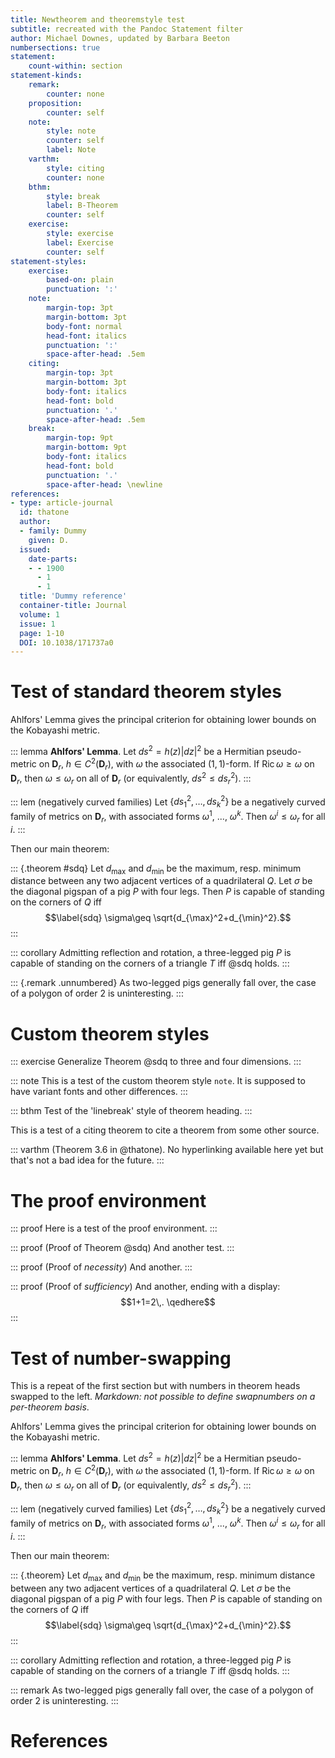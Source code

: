 ```yaml
---
title: Newtheorem and theoremstyle test
subtitle: recreated with the Pandoc Statement filter
author: Michael Downes, updated by Barbara Beeton
numbersections: true
statement:
    count-within: section
statement-kinds:
    remark:
        counter: none
    proposition:
        counter: self
    note:
        style: note
        counter: self
        label: Note
    varthm:
        style: citing
        counter: none
    bthm:
        style: break
        label: B-Theorem
        counter: self
    exercise:
        style: exercise
        label: Exercise
        counter: self
statement-styles:
    exercise:
        based-on: plain
        punctuation: ':'
    note:
        margin-top: 3pt
        margin-bottom: 3pt
        body-font: normal
        head-font: italics
        punctuation: ':'
        space-after-head: .5em
    citing:
        margin-top: 3pt
        margin-bottom: 3pt
        body-font: italics
        head-font: bold
        punctuation: '.'
        space-after-head: .5em
    break:
        margin-top: 9pt
        margin-bottom: 9pt
        body-font: italics
        head-font: bold
        punctuation: '.'
        space-after-head: \newline
references:
- type: article-journal
  id: thatone
  author:
  - family: Dummy
    given: D.
  issued:
    date-parts:
    - - 1900
      - 1
      - 1
  title: 'Dummy reference'
  container-title: Journal
  volume: 1
  issue: 1
  page: 1-10
  DOI: 10.1038/171737a0
---
```


# Test of standard theorem styles

Ahlfors' Lemma gives the principal criterion for obtaining lower bounds
on the Kobayashi metric.

::: lemma
**Ahlfors' Lemma**. Let $ds^2 = h(z)|dz|^2$ be a Hermitian
pseudo-metric on $\mathbf{D}_r$, $h\in C^2(\mathbf{D}_r)$, with $\omega$
the associated $(1,1)$-form. If
$\mathop{\mathrm{Ric}}\nolimits\omega\geq\omega$ on $\mathbf{D}_r$, then
$\omega\leq\omega_r$ on all of $\mathbf{D}_r$ (or equivalently,
$ds^2\leq ds_r^2$).
:::

::: lem
(negatively curved families) Let $\{ds_1^2,\dots,ds_k^2\}$
be a negatively curved family of metrics on $\mathbf{D}_r$, with
associated forms $\omega^1$, ..., $\omega^k$. Then
$\omega^i \leq\omega_r$ for all $i$.
:::

Then our main theorem:

::: {.theorem #sdq}
Let $d_{\max}$ and $d_{\min}$ be the maximum,
resp. minimum distance between any two adjacent vertices of a
quadrilateral $Q$. Let $\sigma$ be the diagonal pigspan of a pig $P$
with four legs. Then $P$ is capable of standing on the corners of $Q$
iff $$\label{sdq}
\sigma\geq \sqrt{d_{\max}^2+d_{\min}^2}.$$
:::

::: corollary
Admitting reflection and rotation, a three-legged pig
$P$ is capable of standing on the corners of a triangle $T$ iff
@sdq holds.
:::

::: {.remark .unnumbered}
As two-legged pigs generally fall over, the case of a
polygon of order $2$ is uninteresting.
:::

# Custom theorem styles

::: exercise
Generalize Theorem @sdq to three and four dimensions.
:::

::: note
This is a test of the custom theorem style `note`. It is
supposed to have variant fonts and other differences.
:::

::: bthm
Test of the 'linebreak' style of theorem heading.
:::

This is a test of a citing theorem to cite a theorem from some other
source.

::: varthm
(Theorem 3.6 in @thatone). No hyperlinking available here yet 
but that's not a bad idea for the future.
:::

# The proof environment

::: proof
Here is a test of the proof environment.
:::

::: proof
(Proof of Theorem @sdq) And another test.
:::

::: proof
(Proof of *necessity*) And another.
:::

::: proof
(Proof of *sufficiency*)  And another, ending with
a display: $$1+1=2\,. \qedhere$$
:::

# Test of number-swapping

This is a repeat of the first section but with numbers in theorem heads
swapped to the left. *Markdown: not possible to define swapnumbers 
on a per-theorem basis*.

Ahlfors' Lemma gives the principal criterion for obtaining lower bounds
on the Kobayashi metric.

::: lemma
**Ahlfors' Lemma**. Let $ds^2 = h(z)|dz|^2$ be a Hermitian
pseudo-metric on $\mathbf{D}_r$, $h\in C^2(\mathbf{D}_r)$, with $\omega$
the associated $(1,1)$-form. If
$\mathop{\mathrm{Ric}}\nolimits\omega\geq\omega$ on $\mathbf{D}_r$, then
$\omega\leq\omega_r$ on all of $\mathbf{D}_r$ (or equivalently,
$ds^2\leq ds_r^2$).
:::

::: lem
(negatively curved families) Let $\{ds_1^2,\dots,ds_k^2\}$
be a negatively curved family of metrics on $\mathbf{D}_r$, with
associated forms $\omega^1$, ..., $\omega^k$. Then
$\omega^i \leq\omega_r$ for all $i$.
:::

Then our main theorem:

::: {.theorem}
Let $d_{\max}$ and $d_{\min}$ be the maximum,
resp. minimum distance between any two adjacent vertices of a
quadrilateral $Q$. Let $\sigma$ be the diagonal pigspan of a pig $P$
with four legs. Then $P$ is capable of standing on the corners of $Q$
iff $$\label{sdq}
\sigma\geq \sqrt{d_{\max}^2+d_{\min}^2}.$$
:::

::: corollary
Admitting reflection and rotation, a three-legged pig
$P$ is capable of standing on the corners of a triangle $T$ iff
@sdq holds.
:::

::: remark
As two-legged pigs generally fall over, the case of a
polygon of order $2$ is uninteresting.
:::

# References